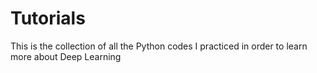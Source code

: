 # Tutorials
This is the collection of all the Python codes I practiced in order to learn more about Deep Learning
